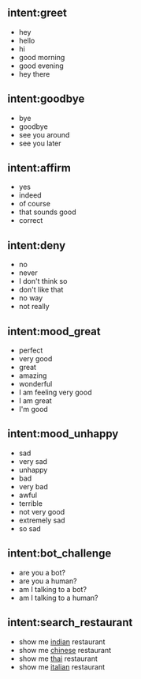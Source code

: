 ## intent:greet
- hey
- hello
- hi
- good morning
- good evening
- hey there

## intent:goodbye
- bye
- goodbye
- see you around
- see you later

## intent:affirm
- yes
- indeed
- of course
- that sounds good
- correct

## intent:deny
- no
- never
- I don't think so
- don't like that
- no way
- not really

## intent:mood_great
- perfect
- very good
- great
- amazing
- wonderful
- I am feeling very good
- I am great
- I'm good

## intent:mood_unhappy
- sad
- very sad
- unhappy
- bad
- very bad
- awful
- terrible
- not very good
- extremely sad
- so sad


## intent:bot_challenge
- are you a bot?
- are you a human?
- am I talking to a bot?
- am I talking to a human?

## intent:search_restaurant
- show me [indian](hotel) restaurant
- show me [chinese](hotel) restaurant
- show me [thai](hotel) restaurant
- show me [italian](hotel) restaurant
